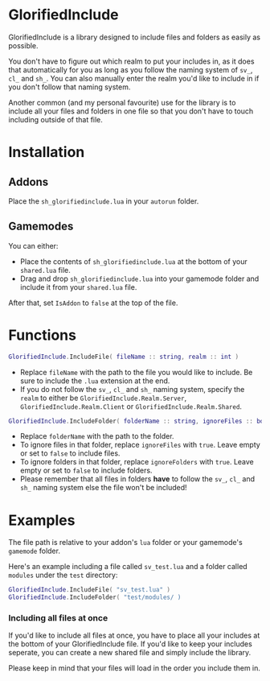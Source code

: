 # GlorifiedInclude
GlorifiedInclude is a library designed to include files and folders as easily as possible.

You don't have to figure out which realm to put your includes in, as it does that automatically for you as long as you follow the naming system of `sv_`, `cl_` and `sh_`. You can also manually enter the realm you'd like to include in if you don't follow that naming system.

Another common (and my personal favourite) use for the library is to include all your files and folders in one file so that you don't have to touch including outside of that file.

# Installation
## Addons
Place the `sh_glorifiedinclude.lua` in your `autorun` folder.

## Gamemodes
You can either:
- Place the contents of `sh_glorifiedinclude.lua` at the bottom of your `shared.lua` file.
- Drag and drop `sh_glorifiedinclude.lua` into your gamemode folder and include it from your `shared.lua` file.

After that, set `IsAddon` to `false` at the top of the file.

# Functions
```lua
GlorifiedInclude.IncludeFile( fileName :: string, realm :: int )
```
- Replace `fileName` with the path to the file you would like to include. Be sure to include the `.lua` extension at the end.
- If you do not follow the `sv_`, `cl_` and `sh_` naming system, specify the `realm` to either be `GlorifiedInclude.Realm.Server`, `GlorifiedInclude.Realm.Client` or `GlorifiedInclude.Realm.Shared`.

```lua
GlorifiedInclude.IncludeFolder( folderName :: string, ignoreFiles :: bool, ignoreFolders :: bool )
```
- Replace `folderName` with the path to the folder.
- To ignore files in that folder, replace `ignoreFiles` with `true`. Leave empty or set to `false` to include files.
- To ignore folders in that folder, replace `ignoreFolders` with `true`. Leave empty or set to `false` to include folders.
- Please remember that all files in folders **have** to follow the `sv_`, `cl_` and `sh_` naming system else the file won't be included!

# Examples
The file path is relative to your addon's `lua` folder or your gamemode's `gamemode` folder.

Here's an example including a file called `sv_test.lua` and a folder called `modules` under the `test` directory:
```lua
GlorifiedInclude.IncludeFile( "sv_test.lua" )
GlorifiedInclude.IncludeFolder( "test/modules/ )
```
### Including all files at once
If you'd like to include all files at once, you have to place all your includes at the bottom of your GlorifiedInclude file. If you'd like to keep your includes seperate, you can create a new shared file and simply include the library.

Please keep in mind that your files will load in the order you include them in.
